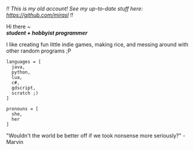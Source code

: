 _!! This is my old account! See my up-to-date stuff here: https://github.com/mirasl !!_

Hi there ~  
<b><i>student + hobbyist programmer</b></i>  
  
I like creating fun little indie games, making rice, and messing around with other random programs ;P  
  
```
languages = [  
  java,  
  python,  
  lua,  
  c#,  
  gdscript,  
  scratch ;)
]  
  
pronouns = [  
  she,  
  her  
]  
```
  
"Wouldn't the world be better off if we took nonsense more seriously?" - Marvin  
  
